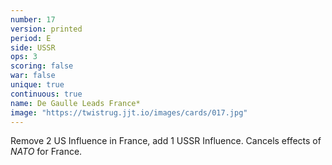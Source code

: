 ```yaml
---
number: 17
version: printed
period: E
side: USSR
ops: 3
scoring: false
war: false
unique: true
continuous: true
name: De Gaulle Leads France*
image: "https://twistrug.jjt.io/images/cards/017.jpg"
---
```

Remove 2 US Influence in France, add 1 USSR Influence. Cancels effects of *NATO* for France.
